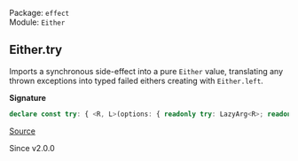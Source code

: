 Package: `effect`<br />
Module: `Either`<br />

## Either.try

Imports a synchronous side-effect into a pure `Either` value, translating any
thrown exceptions into typed failed eithers creating with `Either.left`.

**Signature**

```ts
declare const try: { <R, L>(options: { readonly try: LazyArg<R>; readonly catch: (error: unknown) => L; }): Either<R, L>; <R>(evaluate: LazyArg<R>): Either<R, unknown>; }
```

[Source](https://github.com/Effect-TS/effect/tree/main/packages/effect/src/Either.ts#L220)

Since v2.0.0
